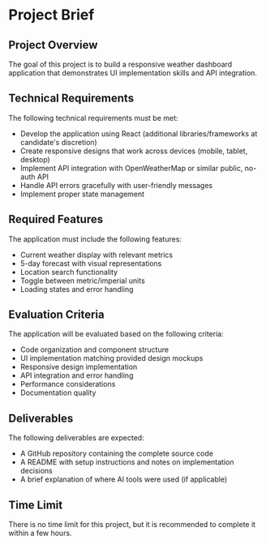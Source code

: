 # Project Brief
## Project Overview
The goal of this project is to build a responsive weather dashboard application that demonstrates UI implementation skills and API integration.

## Technical Requirements
The following technical requirements must be met:
* Develop the application using React (additional libraries/frameworks at candidate's discretion)
* Create responsive designs that work across devices (mobile, tablet, desktop)
* Implement API integration with OpenWeatherMap or similar public, no-auth API
* Handle API errors gracefully with user-friendly messages
* Implement proper state management

## Required Features
The application must include the following features:
* Current weather display with relevant metrics
* 5-day forecast with visual representations
* Location search functionality
* Toggle between metric/imperial units
* Loading states and error handling

## Evaluation Criteria
The application will be evaluated based on the following criteria:
* Code organization and component structure
* UI implementation matching provided design mockups
* Responsive design implementation
* API integration and error handling
* Performance considerations
* Documentation quality

## Deliverables
The following deliverables are expected:
* A GitHub repository containing the complete source code
* A README with setup instructions and notes on implementation decisions
* A brief explanation of where AI tools were used (if applicable)

## Time Limit
There is no time limit for this project, but it is recommended to complete it within a few hours.